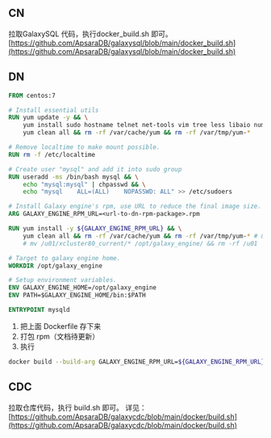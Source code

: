 ## CN
拉取GalaxySQL 代码，执行docker_build.sh 即可。
[https://github.com/ApsaraDB/galaxysql/blob/main/docker_build.sh](https://github.com/ApsaraDB/galaxysql/blob/main/docker_build.sh)

## DN

```dockerfile
FROM centos:7

# Install essential utils
RUN yum update -y && \
    yum install sudo hostname telnet net-tools vim tree less libaio numactl-libs python3 -y && \
    yum clean all && rm -rf /var/cache/yum && rm -rf /var/tmp/yum-*

# Remove localtime to make mount possible.
RUN rm -f /etc/localtime

# Create user "mysql" and add it into sudo group
RUN useradd -ms /bin/bash mysql && \
    echo "mysql:mysql" | chpasswd && \
    echo "mysql    ALL=(ALL)    NOPASSWD: ALL" >> /etc/sudoers

# Install Galaxy engine's rpm, use URL to reduce the final image size.
ARG GALAXY_ENGINE_RPM_URL=<url-to-dn-rpm-package>.rpm

RUN yum install -y ${GALAXY_ENGINE_RPM_URL} && \
    yum clean all && rm -rf /var/cache/yum && rm -rf /var/tmp/yum-* # && \
    # mv /u01/xcluster80_current/* /opt/galaxy_engine/ && rm -rf /u01

# Target to galaxy engine home.
WORKDIR /opt/galaxy_engine

# Setup environment variables.
ENV GALAXY_ENGINE_HOME=/opt/galaxy_engine
ENV PATH=$GALAXY_ENGINE_HOME/bin:$PATH

ENTRYPOINT mysqld
```

1. 把上面 Dockerfile 存下来 
2. 打包 rpm（文档待更新）
3. 执行

```bash
docker build --build-arg GALAXY_ENGINE_RPM_URL=${GALAXY_ENGINE_RPM_URL} -t galaxyengine .
```


## CDC
拉取仓库代码，执行 build.sh 即可。
详见：[https://github.com/ApsaraDB/galaxycdc/blob/main/docker/build.sh](https://github.com/ApsaraDB/galaxycdc/blob/main/docker/build.sh)
